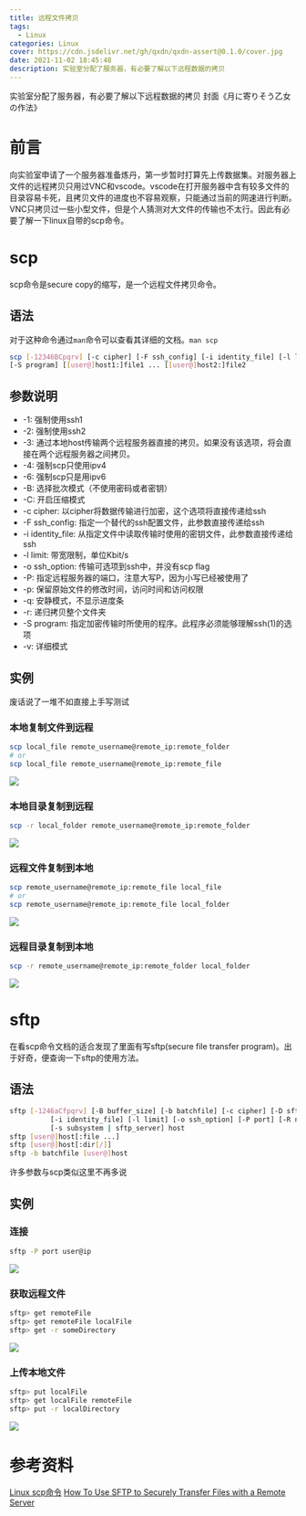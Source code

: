 ```yaml
---
title: 远程文件拷贝
tags:
  - Linux
categories: Linux
cover: https://cdn.jsdelivr.net/gh/qxdn/qxdn-assert@0.1.0/cover.jpg
date: 2021-11-02 18:45:48
description: 实验室分配了服务器，有必要了解以下远程数据的拷贝
---
```



实验室分配了服务器，有必要了解以下远程数据的拷贝
封面《月に寄りそう乙女の作法》
<!--more-->

# 前言
向实验室申请了一个服务器准备炼丹，第一步暂时打算先上传数据集。对服务器上文件的远程拷贝只用过VNC和vscode。vscode在打开服务器中含有较多文件的目录容易卡死，且拷贝文件的进度也不容易观察，只能通过当前的网速进行判断。VNC只拷贝过一些小型文件，但是个人猜测对大文件的传输也不太行。因此有必要了解一下linux自带的scp命令。

# scp
scp命令是secure copy的缩写，是一个远程文件拷贝命令。

## 语法
对于这种命令通过`man`命令可以查看其详细的文档。`man scp`

```bash
scp [-12346BCpqrv] [-c cipher] [-F ssh_config] [-i identity_file] [-l limit] [-o ssh_option] [-P port] 
[-S program] [[user@]host1:]file1 ... [[user@]host2:]file2
```

## 参数说明
- -1: 强制使用ssh1
- -2: 强制使用ssh2
- -3: 通过本地host传输两个远程服务器直接的拷贝。如果没有该选项，将会直接在两个远程服务器之间拷贝。
- -4: 强制scp只使用ipv4
- -6: 强制scp只是用ipv6
- -B: 选择批次模式（不使用密码或者密钥）
- -C: 开启压缩模式
- -c cipher: 以cipher将数据传输进行加密，这个选项将直接传递给ssh
- -F ssh_config: 指定一个替代的ssh配置文件，此参数直接传递给ssh
- -i identity_file: 从指定文件中读取传输时使用的密钥文件，此参数直接传递给ssh
- -l limit: 带宽限制，单位Kbit/s
- -o ssh_option: 传输可选项到ssh中，并没有scp flag
- -P: 指定远程服务器的端口，注意大写P，因为小写已经被使用了
- -p: 保留原始文件的修改时间，访问时间和访问权限
- -q: 安静模式，不显示进度条
- -r: 递归拷贝整个文件夹
- -S program: 指定加密传输时所使用的程序。此程序必须能够理解ssh(1)的选项
- -v: 详细模式


## 实例
废话说了一堆不如直接上手写测试

### 本地复制文件到远程
```bash
scp local_file remote_username@remote_ip:remote_folder 
# or 
scp local_file remote_username@remote_ip:remote_file 
```
![](https://cdn.jsdelivr.net/gh/qxdn/qxdn-assert@0.1.0/copy_file_to_remote.png)

### 本地目录复制到远程
```bash
scp -r local_folder remote_username@remote_ip:remote_folder 
```
![](https://cdn.jsdelivr.net/gh/qxdn/qxdn-assert@0.1.0/copy_folder_to_remote.png)

### 远程文件复制到本地
```bash
scp remote_username@remote_ip:remote_file local_file
# or 
scp remote_username@remote_ip:remote_file local_folder 
```
![](https://cdn.jsdelivr.net/gh/qxdn/qxdn-assert@0.1.0/copy_file_from_remote.png)

### 远程目录复制到本地
```bash
scp -r remote_username@remote_ip:remote_folder local_folder 
```
![](https://cdn.jsdelivr.net/gh/qxdn/qxdn-assert@0.1.0/copy_folder_from_remote.png)

# sftp
在看scp命令文档的适合发现了里面有写sftp(secure file transfer program)。出于好奇，便查询一下sftp的使用方法。
## 语法
```bash
sftp [-1246aCfpqrv] [-B buffer_size] [-b batchfile] [-c cipher] [-D sftp_server_path] [-F ssh_config]
          [-i identity_file] [-l limit] [-o ssh_option] [-P port] [-R num_requests] [-S program]
          [-s subsystem | sftp_server] host
sftp [user@]host[:file ...]
sftp [user@]host[:dir[/]]
sftp -b batchfile [user@]host
```

许多参数与scp类似这里不再多说

## 实例
### 连接
```bash
sftp -P port user@ip
```
![](https://cdn.jsdelivr.net/gh/qxdn/qxdn-assert@0.1.0/sftp_connect.png)

### 获取远程文件
```bash
sftp> get remoteFile
sftp> get remoteFile localFile
sftp> get -r someDirectory
```
![](https://cdn.jsdelivr.net/gh/qxdn/qxdn-assert@0.1.0/sftp_get.png)

### 上传本地文件
```bash
sftp> put localFile
sftp> get localFile remoteFile
sftp> put -r localDirectory
```
![](https://cdn.jsdelivr.net/gh/qxdn/qxdn-assert@0.1.0/sftp_put.png)

# 参考资料
[Linux scp命令](https://www.runoob.com/linux/linux-comm-scp.html)
[How To Use SFTP to Securely Transfer Files with a Remote Server](https://www.digitalocean.com/community/tutorials/how-to-use-sftp-to-securely-transfer-files-with-a-remote-server)